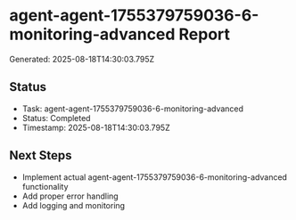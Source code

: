 # agent-agent-1755379759036-6-monitoring-advanced Report

Generated: 2025-08-18T14:30:03.795Z

## Status
- Task: agent-agent-1755379759036-6-monitoring-advanced
- Status: Completed
- Timestamp: 2025-08-18T14:30:03.795Z

## Next Steps
- Implement actual agent-agent-1755379759036-6-monitoring-advanced functionality
- Add proper error handling
- Add logging and monitoring
